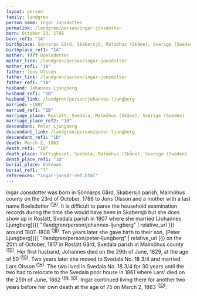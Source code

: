 ```yaml
---
layout: person
family: landgren
person_name: Ingar Jonsdotter
permalink: /landgren/person/ingar-jonsdotter
born: October 23, 1788
born_ref1: "1A"
birthplace: Sönnarps Gård, Skabersjö, Malmöhus (Skåne), Sverige (Sweden)
birthplace_ref1: "1A"
mother: ???? Boelsdotter
mother_link: /landgren/person/ingar-jonsdotter
mother_ref1: "1A"
father: Jons Olsson
father_link: /landgren/person/ingar-jonsdotter
father_ref1: "1A"
husband: Johannes Ljungberg
husband_ref1: "1B"
husband_link: /landgren/person/johannes-ljungberg
married: ~1807
married_ref1: "1B"
marriage_place: Roslätt, Svedala, Malmöhus (Skåne), Sverige (Sweden)
marriage_place_ref2: "1B"
descendant: Peter Ljungberg
descendant_link: /landgren/person/peter-ljungberg
descendant_ref1: "1D"
death: March 2, 1863
death_ref1: "1O"
death_place: Fattighuset, Svedala, Malmöhus (Skåne), Sverige (Sweden)
death_place_ref1: "1O"
burial_place: Unknown
burial_ref1: "?"
references: "ingar-jonsdr-ref.html"
---
```


Ingar Jonsdotter was born in Sönnarps Gård, Skabersjö parish, Malmöhus county on the 23rd of October, 1788 to Jons Olsson and a mother with a last name Boelsdotter <sup>([1A](#1A))</sup>. It is difficult to parse the household examination records during the time she would have been in Skabersjö but she does show up in Roslätt, Svedala parish in 1807 where she married [Johannes Ljungberg]({{ "/landgren/person/johannes-ljungberg" | relative_url }}) around 1807-1808 <sup>([1B](#1B))</sup>. Ten years later she gave birth to their son, [Peter Ljungberg]({{ "/landgren/person/peter-ljungberg" | relative_url }}) on the 20th of October, 1817 in Roslätt Gård, Svedala parish in Malmöhus county <sup>([1D](#1D))</sup>. Her first husband, Johannes died on the 29th of June, 1829, at the age of 50 <sup>([1G](#1G))</sup>. Two years later she moved to Svedala No. 18 3/4 and married Lars Olsson <sup>([1H](#1H))</sup>. The two lived in Svedala No. 18 3/4 for 30 years until the two had to relocate to the Svedala poor house in 1861 where Lars' died on the 25th of June, 1862 <sup>([1N](#1N), [1O](#1O))</sup>. Ingar continued living there for another two years before her own death at the age of 75 on March 2, 1863 <sup>([1O](#1O))</sup>.
